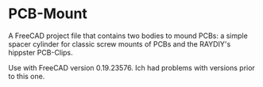 # PCB-Mount
A FreeCAD project file that contains two bodies to mound PCBs: a simple spacer cylinder for classic screw mounts of PCBs and the RAYDIY's hippster PCB-Clips.

Use with FreeCAD version 0.19.23576. Ich had problems with versions prior to this one.
